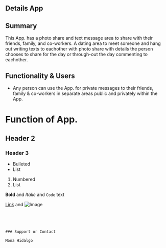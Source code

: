 ## Details App

## Summary

This App. has a photo share and text message area to share with their friends, family,
and co-workers. A dating area to meet someone and hang out writing texts to eachother with photo share
with details the person chooses to share for the day or through-out the day commenting to eachother.


## Functionality & Users

* Any person can use the App. for private messages to their friends, family & co-workers in separate areas public and privately within the App.

### 


# Function of App.
## Header 2
### Header 3

- Bulleted
- List

1. Numbered
2. List

**Bold** and _Italic_ and `Code` text

[Link](url) and ![Image](src)
```




### Support or Contact

Mona Hidalgo
